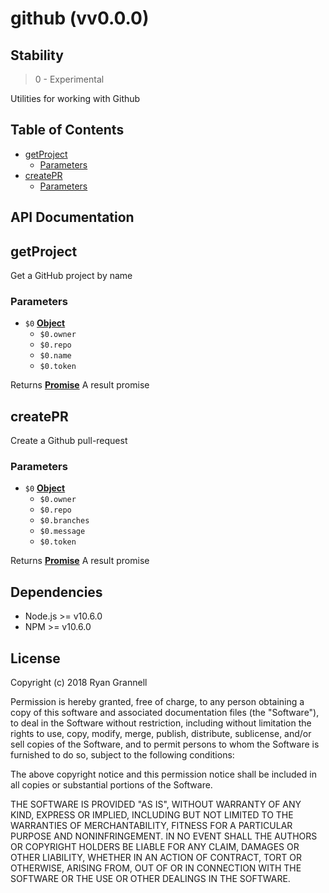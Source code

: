 
# github (vv0.0.0)

## Stability

> 0 - Experimental

Utilities for working with Github



## Table of Contents

- [getProject](#getproject)
  * [Parameters](#parameters)
- [createPR](#createpr)
  * [Parameters](#parameters-1)

## API Documentation

<!-- Generated by documentation.js. Update this documentation by updating the source code. -->

## getProject

Get a GitHub project by name

### Parameters

-   `$0` **[Object][1]** 
    -   `$0.owner`  
    -   `$0.repo`  
    -   `$0.name`  
    -   `$0.token`  

Returns **[Promise][2]** A result promise

## createPR

Create a Github pull-request

### Parameters

-   `$0` **[Object][1]** 
    -   `$0.owner`  
    -   `$0.repo`  
    -   `$0.branches`  
    -   `$0.message`  
    -   `$0.token`  

Returns **[Promise][2]** A result promise

[1]: https://developer.mozilla.org/docs/Web/JavaScript/Reference/Global_Objects/Object

[2]: https://developer.mozilla.org/docs/Web/JavaScript/Reference/Global_Objects/Promise


## Dependencies

- Node.js >= v10.6.0
- NPM >= v10.6.0

## License

Copyright (c) 2018 Ryan Grannell

Permission is hereby granted, free of charge, to any person obtaining a copy of this software and associated documentation files (the "Software"), to deal in the Software without restriction, including without limitation the rights to use, copy, modify, merge, publish, distribute, sublicense, and/or sell copies of the Software, and to permit persons to whom the Software is furnished to do so, subject to the following conditions:

The above copyright notice and this permission notice shall be included in all copies or substantial portions of the Software.

THE SOFTWARE IS PROVIDED "AS IS", WITHOUT WARRANTY OF ANY KIND, EXPRESS OR IMPLIED, INCLUDING BUT NOT LIMITED TO THE WARRANTIES OF MERCHANTABILITY, FITNESS FOR A PARTICULAR PURPOSE AND NONINFRINGEMENT. IN NO EVENT SHALL THE AUTHORS OR COPYRIGHT HOLDERS BE LIABLE FOR ANY CLAIM, DAMAGES OR OTHER LIABILITY, WHETHER IN AN ACTION OF CONTRACT, TORT OR OTHERWISE, ARISING FROM, OUT OF OR IN CONNECTION WITH THE SOFTWARE OR THE USE OR OTHER DEALINGS IN THE SOFTWARE.
